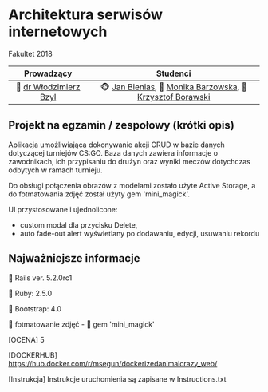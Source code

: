 # Architektura serwisów internetowych
Fakultet 2018

| Prowadzący | Studenci |
:--:|:--:
| :older_man: [dr Włodzimierz Bzyl](https://github.com/wbzyl) |  :monkey_face: [Jan Bienias](https://github.com/jbienias), :princess: [Monika Barzowska](https://github.com/mbarzowska), :panda_face: [Krzysztof Borawski](https://github.com/msegun) |

## Projekt na egzamin / zespołowy (krótki opis)
Aplikacja umożliwiająca dokonywanie akcji CRUD w bazie danych dotyczącej turniejów CS:GO. Baza danych zawiera informacje o zawodnikach, ich przypisaniu do drużyn oraz wyniki meczów dotychczas odbytych w ramach turnieju.

Do obsługi połączenia obrazów z modelami zostało użyte Active Storage, a do fotmatowania zdjęć został użyty gem 'mini_magick'.

UI przystosowane i ujednolicone: 
- custom modal dla przycisku Delete, 
- auto fade-out alert wyświetlany po dodawaniu, edycji, usuwaniu rekordu

## Najważniejsze informacje
:star2: Rails ver. 5.2.0rc1

:star2: Ruby: 2.5.0

:star2: Bootstrap: 4.0

:star2: fotmatowanie zdjęć - :gem: gem 'mini_magick'

[OCENA] 5

[DOCKERHUB] https://hub.docker.com/r/msegun/dockerizedanimalcrazy_web/

[Instrukcja] Instrukcje uruchomienia są zapisane w Instructions.txt
